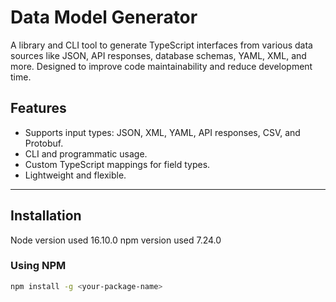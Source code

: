 # Data Model Generator

A library and CLI tool to generate TypeScript interfaces from various data sources like JSON, API responses, database schemas, YAML, XML, and more. Designed to improve code maintainability and reduce development time.

## Features

- Supports input types: JSON, XML, YAML, API responses, CSV, and Protobuf.
- CLI and programmatic usage.
- Custom TypeScript mappings for field types.
- Lightweight and flexible.

---

## Installation
Node version used 16.10.0
npm version used 7.24.0
### Using NPM
```bash
npm install -g <your-package-name>

